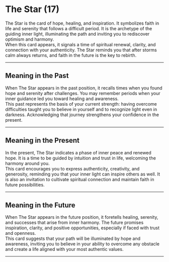# The Star (17)

The Star is the card of hope, healing, and inspiration. It symbolizes faith in life and serenity that follows a difficult period. It is the archetype of the guiding inner light, illuminating the path and inviting you to rediscover optimism and harmony.  
When this card appears, it signals a time of spiritual renewal, clarity, and connection with your authenticity. The Star reminds you that after storms calm always returns, and faith in the future is the key to rebirth.

---

## Meaning in the Past  
When The Star appears in the past position, it recalls times when you found hope and serenity after challenges. You may remember periods when your inner guidance led you toward healing and awareness.  
This past represents the basis of your current strength: having overcome difficulties taught you to believe in yourself and to recognize light even in darkness. Acknowledging that journey strengthens your confidence in the present.

---

## Meaning in the Present  
In the present, The Star indicates a phase of inner peace and renewed hope. It is a time to be guided by intuition and trust in life, welcoming the harmony around you.  
This card encourages you to express authenticity, creativity, and generosity, reminding you that your inner light can inspire others as well. It is also an invitation to cultivate spiritual connection and maintain faith in future possibilities.

---

## Meaning in the Future  
When The Star appears in the future position, it foretells healing, serenity, and successes that arise from inner harmony. The future promises inspiration, clarity, and positive opportunities, especially if faced with trust and openness.  
This card suggests that your path will be illuminated by hope and awareness, inviting you to believe in your ability to overcome any obstacle and create a life aligned with your most authentic values.

---
